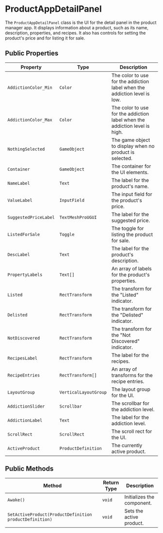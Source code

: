# ProductAppDetailPanel

The `ProductAppDetailPanel` class is the UI for the detail panel in the product manager app. It displays information about a product, such as its name, description, properties, and recipes. It also has controls for setting the product's price and for listing it for sale.

## Public Properties

| Property                | Type                      | Description                                      |
| ----------------------- | ------------------------- | ------------------------------------------------ |
| `AddictionColor_Min`    | `Color`                   | The color to use for the addiction label when the addiction level is low. |
| `AddictionColor_Max`    | `Color`                   | The color to use for the addiction label when the addiction level is high. |
| `NothingSelected`       | `GameObject`              | The game object to display when no product is selected. |
| `Container`             | `GameObject`              | The container for the UI elements.               |
| `NameLabel`             | `Text`                    | The label for the product's name.                |
| `ValueLabel`            | `InputField`              | The input field for the product's price.         |
| `SuggestedPriceLabel`   | `TextMeshProUGUI`         | The label for the suggested price.               |
| `ListedForSale`         | `Toggle`                  | The toggle for listing the product for sale.     |
| `DescLabel`             | `Text`                    | The label for the product's description.         |
| `PropertyLabels`        | `Text[]`                  | An array of labels for the product's properties. |
| `Listed`                | `RectTransform`           | The transform for the "Listed" indicator.        |
| `Delisted`              | `RectTransform`           | The transform for the "Delisted" indicator.      |
| `NotDiscovered`         | `RectTransform`           | The transform for the "Not Discovered" indicator.|
| `RecipesLabel`          | `RectTransform`           | The label for the recipes.                       |
| `RecipeEntries`         | `RectTransform[]`         | An array of transforms for the recipe entries.   |
| `LayoutGroup`           | `VerticalLayoutGroup`     | The layout group for the UI.                     |
| `AddictionSlider`       | `Scrollbar`               | The scrollbar for the addiction level.           |
| `AddictionLabel`        | `Text`                    | The label for the addiction level.               |
| `ScrollRect`            | `ScrollRect`              | The scroll rect for the UI.                      |
| `ActiveProduct`         | `ProductDefinition`       | The currently active product.                    |

## Public Methods

| Method                                      | Return Type | Description                                      |
| ------------------------------------------- | ----------- | ------------------------------------------------ |
| `Awake()`                                   | `void`      | Initializes the component.                       |
| `SetActiveProduct(ProductDefinition productDefinition)` | `void` | Sets the active product.                         |
